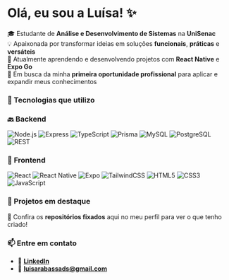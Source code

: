 # Olá, eu sou a Luísa! ✨  

🎓 Estudante de **Análise e Desenvolvimento de Sistemas** na **UniSenac**  
💡 Apaixonada por transformar ideias em soluções **funcionais**, **práticas** e **versáteis**  
🌱 Atualmente aprendendo e desenvolvendo projetos com **React Native** e **Expo Go**  
🎯 Em busca da minha **primeira oportunidade profissional** para aplicar e expandir meus conhecimentos  

### 🧠 Tecnologias que utilizo  

### 🔙 **Backend**
![Node.js](https://img.shields.io/badge/Node.js-339933?style=for-the-badge&logo=node.js&logoColor=white)
![Express](https://img.shields.io/badge/Express.js-000000?style=for-the-badge&logo=express&logoColor=white)
![TypeScript](https://img.shields.io/badge/TypeScript-3178C6?style=for-the-badge&logo=typescript&logoColor=white)
![Prisma](https://img.shields.io/badge/Prisma-2D3748?style=for-the-badge&logo=prisma&logoColor=white)
![MySQL](https://img.shields.io/badge/MySQL-4479A1?style=for-the-badge&logo=mysql&logoColor=white)
![PostgreSQL](https://img.shields.io/badge/PostgreSQL-4169E1?style=for-the-badge&logo=postgresql&logoColor=white)
![REST](https://img.shields.io/badge/REST-02569B?style=for-the-badge&logo=rest&logoColor=white)

### 🎨 **Frontend**
![React](https://img.shields.io/badge/React-61DAFB?style=for-the-badge&logo=react&logoColor=black)
![React Native](https://img.shields.io/badge/React%20Native-20232A?style=for-the-badge&logo=react&logoColor=61DAFB)
![Expo](https://img.shields.io/badge/Expo-000020?style=for-the-badge&logo=expo&logoColor=white)
![TailwindCSS](https://img.shields.io/badge/TailwindCSS-38B2AC?style=for-the-badge&logo=tailwindcss&logoColor=white)
![HTML5](https://img.shields.io/badge/HTML5-E34F26?style=for-the-badge&logo=html5&logoColor=white)
![CSS3](https://img.shields.io/badge/CSS3-1572B6?style=for-the-badge&logo=css3&logoColor=white)
![JavaScript](https://img.shields.io/badge/JavaScript-F7DF1E?style=for-the-badge&logo=javascript&logoColor=black)

### 🚀 Projetos em destaque  
🔗 Confira os **repositórios fixados** aqui no meu perfil para ver o que tenho criado!

### 📫 Entre em contato  
- 💼 [**LinkedIn**](https://www.linkedin.com/in/luísa-rabassa)  
- 📧 **luisarabassads@gmail.com**
